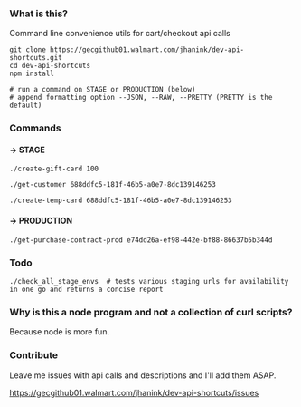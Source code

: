 ### What is this?

Command line convenience utils for cart/checkout api calls

```
git clone https://gecgithub01.walmart.com/jhanink/dev-api-shortcuts.git
cd dev-api-shortcuts
npm install
```
```
# run a command on STAGE or PRODUCTION (below)
# append formatting option --JSON, --RAW, --PRETTY (PRETTY is the default)
```

### Commands

#### → STAGE

```
./create-gift-card 100
``` 

```
./get-customer 688ddfc5-181f-46b5-a0e7-8dc139146253
```

```
./create-temp-card 688ddfc5-181f-46b5-a0e7-8dc139146253
```

#### → PRODUCTION

```
./get-purchase-contract-prod e74dd26a-ef98-442e-bf88-86637b5b344d
```

### Todo

```
./check_all_stage_envs  # tests various staging urls for availability in one go and returns a concise report
```

### Why is this a node program and not a collection of curl scripts?

Because node is more fun.

### Contribute

Leave me issues with api calls and descriptions and I'll add them ASAP.

https://gecgithub01.walmart.com/jhanink/dev-api-shortcuts/issues



